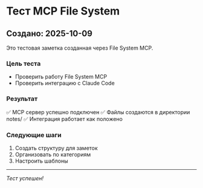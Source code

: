 # Тест MCP File System

## Создано: 2025-10-09

Это тестовая заметка созданная через File System MCP.

### Цель теста
- Проверить работу File System MCP
- Проверить интеграцию с Claude Code

### Результат
✅ MCP сервер успешно подключен
✅ Файлы создаются в директории notes/
✅ Интеграция работает как положено

### Следующие шаги
1. Создать структуру для заметок
2. Организовать по категориям
3. Настроить шаблоны

---
*Тест успешен!*